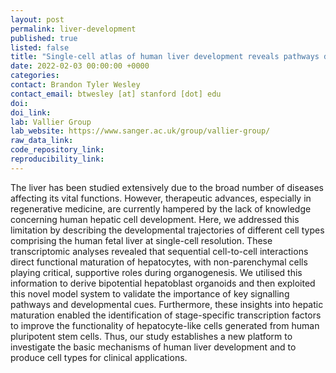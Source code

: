 ```yaml
---
layout: post
permalink: liver-development
published: true
listed: false
title: "Single-cell atlas of human liver development reveals pathways directing hepatic cell fates"
date: 2022-02-03 00:00:00 +0000
categories: 
contact: Brandon Tyler Wesley
contact_email: btwesley [at] stanford [dot] edu
doi: 
doi_link: 
lab: Vallier Group
lab_website: https://www.sanger.ac.uk/group/vallier-group/
raw_data_link: 
code_repository_link: 
reproducibility_link: 
---
```

The liver has been studied extensively due to the broad number of diseases affecting its vital functions. However, therapeutic advances, especially in regenerative medicine, are currently hampered by the lack of knowledge concerning human hepatic cell development. Here, we addressed this limitation by describing the developmental trajectories of different cell types comprising the human fetal liver at single-cell resolution. These transcriptomic analyses revealed that sequential cell-to-cell interactions direct functional maturation of hepatocytes, with non-parenchymal cells playing critical, supportive roles during organogenesis. We utilised this information to derive bipotential hepatoblast organoids and then exploited this novel model system to validate the importance of key signalling pathways and developmental cues. Furthermore, these insights into hepatic maturation enabled the identification of stage-specific transcription factors to improve the functionality of hepatocyte-like cells generated from human pluripotent stem cells. Thus, our study establishes a new platform to investigate the basic mechanisms of human liver development and to produce cell types for clinical applications. 